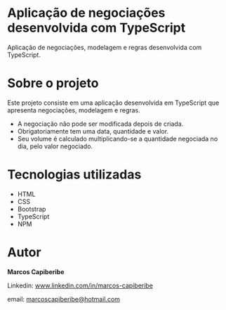 # Aplicação de negociações desenvolvida com TypeScript

Aplicação de negociações, modelagem e regras desenvolvida com TypeScript.


# Sobre o projeto

Este projeto consiste em uma aplicação desenvolvida em TypeScript que apresenta negociações, modelagem e regras.

- A negociação não pode ser modificada depois de criada.
- Obrigatoriamente tem uma data, quantidade e valor.
- Seu volume é calculado multiplicando-se a quantidade negociada no dia, pelo valor negociado.


# Tecnologias utilizadas

* HTML
* CSS 
* Bootstrap
* TypeScript
* NPM

# Autor
<b>Marcos Capiberibe</b>

Linkedin: www.linkedin.com/in/marcos-capiberibe

email: marcoscapiberibe@hotmail.com
